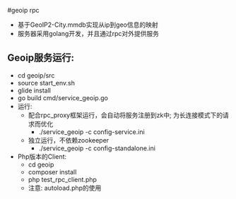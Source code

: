 #geoip rpc
* 基于GeoIP2-City.mmdb实现从ip到geo信息的映射
* 服务器采用golang开发，并且通过rpc对外提供服务

## Geoip服务运行:
* cd geoip/src
* source start_env.sh
* glide install
* go build cmd/service_geoip.go
* 运行:
	* 配合rpc_proxy框架运行，会自动将服务注册到zk中; 为长连接模式下的请求而优化
		* ./service_geoip -c config-service.ini
    * 独立运行，不依赖zookeeper
		* ./service_geoip -c config-standalone.ini
* Php版本的Client:
	* cd geoip
	* composer install
	* php test_rpc_client.php
	* 注意: autoload.php的使用
